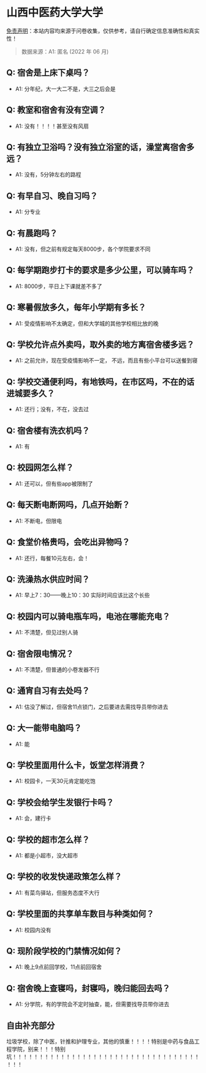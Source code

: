# 山西中医药大学大学

[免责声明](https://colleges.chat/#_3)：本站内容均来源于问卷收集，仅供参考，请自行确定信息准确性和真实性！

> 数据来源：A1: 匿名 (2022 年 06 月)

## Q: 宿舍是上床下桌吗？

- A1: 分年纪，大一大二不是，大三之后会是

## Q: 教室和宿舍有没有空调？

- A1: 没有！！！！甚至没有风扇

## Q: 有独立卫浴吗？没有独立浴室的话，澡堂离宿舍多远？

- A1: 没有，5分钟左右的路程

## Q: 有早自习、晚自习吗？

- A1: 分专业

## Q: 有晨跑吗？

- A1: 没有，但之前有规定每天8000步，各个学院要求不同

## Q: 每学期跑步打卡的要求是多少公里，可以骑车吗？

- A1: 8000步，平日上下课就差不多了

## Q: 寒暑假放多久，每年小学期有多长？

- A1: 受疫情影响不太确定，但和大学城的其他学校相比放的晚

## Q: 学校允许点外卖吗，取外卖的地方离宿舍楼多远？

- A1: 之前允许，现在受疫情影响不一定，
不远，而且有些小平台可以送餐到寝

## Q: 学校交通便利吗，有地铁吗，在市区吗，不在的话进城要多久？

- A1: 还行；没有，不在，没去过

## Q: 宿舍楼有洗衣机吗？

- A1: 有

## Q: 校园网怎么样？

- A1: 还可以，但有些app被限制了

## Q: 每天断电断网吗，几点开始断？

- A1: 不断电，但限电

## Q: 食堂价格贵吗，会吃出异物吗？

- A1: 还行，每餐10元左右，会！

## Q: 洗澡热水供应时间？

- A1: 早上7：30——晚上10：30
实际时间应该比这个长些

## Q: 校园内可以骑电瓶车吗，电池在哪能充电？

- A1: 不清楚，但见过别人骑

## Q: 宿舍限电情况？

- A1: 不清楚，但普通的小卷发器不行

## Q: 通宵自习有去处吗？

- A1: 估没了解过，但宿舍11点锁门，之后要进去需找导员带你进去

## Q: 大一能带电脑吗？

- A1: 能

## Q: 学校里面用什么卡，饭堂怎样消费？

- A1: 校园卡，一天30元肯定能吃饱

## Q: 学校会给学生发银行卡吗？

- A1: 会，建行卡

## Q: 学校的超市怎么样？

- A1: 都是小超市，没大超市

## Q: 学校的收发快递政策怎么样？

- A1: 有菜鸟驿站，但服务态度不大行

## Q: 学校里面的共享单车数目与种类如何？

- A1: 校园内没有

## Q: 现阶段学校的门禁情况如何？

- A1: 晚上9点前回学校，11点前回宿舍

## Q: 宿舍晚上查寝吗，封寝吗，晚归能回去吗？

- A1: 分学院，有的学院会不定时抽查，能，但需要找导员带你进去

## 自由补充部分

垃圾学校，除了中医，针推和护理专业，其他的慎重！！！！特别是中药与食品工程学院，别来！！！特别坑！！！！！！！！！！！！！！！！！！！！！！！！！！！！！！！！！！！！！！